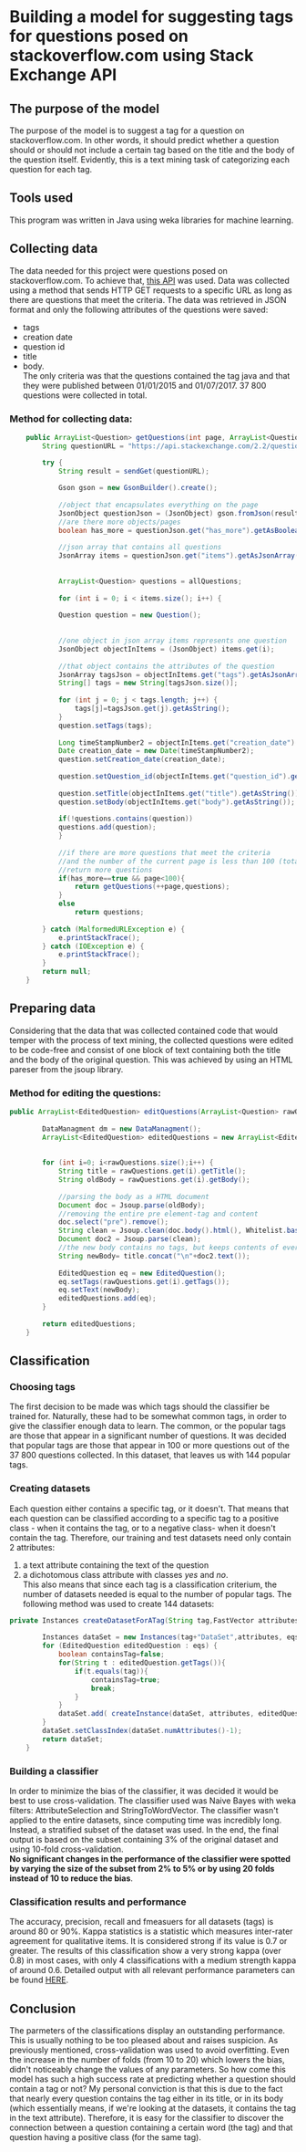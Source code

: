 # Building a model for suggesting tags for questions posed on stackoverflow.com using Stack Exchange API


## The purpose of the model

The purpose of the model is to suggest a tag for a question on stackoverflow.com. In other words, it should predict whether a question should or should not include a certain tag based on the title and the body of the question itself. Evidently, this is a text mining task of categorizing each question for each tag.

## Tools used

This program was written in Java using weka libraries for machine learning.

## Collecting data

The data needed for this project were questions posed on stackoverflow.com. To achieve that, [this API](http://api.stackexchange.com/) was used. Data was collected using a method that sends HTTP GET requests to a specific URL as long as there are questions that meet the criteria. The data was retrieved in JSON format and only the following attributes of the questions were saved: 
* tags
* creation date
* question id
* title
* body.
<br/>The only criteria was that the questions contained the tag java and that they were published between 01/01/2015 and 01/07/2017. 37 800 questions were collected in total.
### Method for collecting data:

```java
	public ArrayList<Question> getQuestions(int page, ArrayList<Question> allQuestions) throws ParseException {
		String questionURL = "https://api.stackexchange.com/2.2/questions?page="+page+"&pagesize=100&fromdate=1451606400&todate=1467331200&order=desc&sort=activity&tagged=java&site=stackoverflow&filter=!)re8-BBbvkGyazC*-K9O";

		try {
			String result = sendGet(questionURL);
			
			Gson gson = new GsonBuilder().create();
			
			//object that encapsulates everything on the page
			JsonObject questionJson = (JsonObject) gson.fromJson(result, JsonObject.class);
			//are there more objects/pages
			boolean has_more = questionJson.get("has_more").getAsBoolean();
			
			//json array that contains all questions
			JsonArray items = questionJson.get("items").getAsJsonArray();
			
			
			ArrayList<Question> questions = allQuestions;
			
			for (int i = 0; i < items.size(); i++) {
				
			Question question = new Question();
			
			
			//one object in json array items represents one question
			JsonObject objectInItems = (JsonObject) items.get(i);
			
			//that object contains the attributes of the question
			JsonArray tagsJson = objectInItems.get("tags").getAsJsonArray();
			String[] tags = new String[tagsJson.size()];
			
			for (int j = 0; j < tags.length; j++) {
				tags[j]=tagsJson.get(j).getAsString();				
			}
			question.setTags(tags);	
			
			Long timeStampNumber2 = objectInItems.get("creation_date").getAsLong();
			Date creation_date = new Date(timeStampNumber2);
			question.setCreation_date(creation_date);
			
			question.setQuestion_id(objectInItems.get("question_id").getAsInt());
			
			question.setTitle(objectInItems.get("title").getAsString());
			question.setBody(objectInItems.get("body").getAsString());
			
			if(!questions.contains(question))
			questions.add(question);
			}
			
			//if there are more questions that meet the criteria
			//and the number of the current page is less than 100 (total 100*100=10000 questions),
			//return more questions
			if(has_more==true && page<100){
				return getQuestions(++page,questions);
			}
			else
				return questions;
					
		} catch (MalformedURLException e) {
			e.printStackTrace();
		} catch (IOException e) {
			e.printStackTrace();
		}
		return null;
	}
```
## Preparing data

Considering that the data that was collected contained code that would temper with the process of text mining, the collected questions were edited to be code-free and consist of one block of text containing both the title and the body of the original question. This was achieved by using an HTML pareser from the jsoup library.

### Method for editing the questions:

```java
public ArrayList<EditedQuestion> editQuestions(ArrayList<Question> rawQuestions){
		
		DataManagment dm = new DataManagment();
		ArrayList<EditedQuestion> editedQuestions = new ArrayList<EditedQuestion>();
		
		
		for (int i=0; i<rawQuestions.size();i++) {
			String title = rawQuestions.get(i).getTitle();
			String oldBody = rawQuestions.get(i).getBody();
			
			//parsing the body as a HTML document			
			Document doc = Jsoup.parse(oldBody);
			//removing the entire pre element-tag and content
			doc.select("pre").remove();
			String clean = Jsoup.clean(doc.body().html(), Whitelist.basic());
			Document doc2 = Jsoup.parse(clean);
			//the new body contains no tags, but keeps contents of every tag except for pre
			String newBody= title.concat("\n"+doc2.text());
			
			EditedQuestion eq = new EditedQuestion();
			eq.setTags(rawQuestions.get(i).getTags());
			eq.setText(newBody);
			editedQuestions.add(eq);
		}	
		
		return editedQuestions;
	}
```
## Classification

### Choosing tags

The first decision to be made was which tags should the classifier be trained for. Naturally, these had to be somewhat common tags, in order to give the classifier enough data to learn. The common, or the popular tags are those that appear in a significant number of questions. It was decided that popular tags are those that appear in 100 or more questions out of the 37 800 questions collected. In this dataset, that leaves us with 144 popular tags.

### Creating datasets

Each question either contains a specific tag, or it doesn't. That means that each question can be classified according to a specific tag to a positive class - when it contains the tag, or to a negative class- when it doesn't contain the tag. Therefore, our training and test datasets need only contain 2 attributes:
1. a text attribute containing the text of the question
2. a dichotomous class attribute with classes *yes* and *no*.
<br/>This also means that since each tag is a classification criterium, the number of datasets needed is equal to the number of popular tags. The following method was used to create 144 datasets:

```java
private Instances createDatasetForATag(String tag,FastVector attributes, ArrayList<EditedQuestion> eqs){
		
		Instances dataSet = new Instances(tag+"DataSet",attributes, eqs.size());
		for (EditedQuestion editedQuestion : eqs) {
			boolean containsTag=false;
			for(String t : editedQuestion.getTags()){
				if(t.equals(tag)){
					containsTag=true;
					break;
				}			
			}
			dataSet.add( createInstance(dataSet, attributes, editedQuestion, containsTag));			
		}
		dataSet.setClassIndex(dataSet.numAttributes()-1);		
		return dataSet;	
	}
  ```
  ### Building a classifier
  
  In order to minimize the bias of the classifier, it was decided it would be best to use cross-validation. The classifier used was Naive Bayes with weka filters: AttributeSelection and StringToWordVector. The classifier wasn't applied to the entire datasets, since computing time was incredibly long. Instead, a stratified subset of the dataset was used.
In the end, the final output is based on the subset containing 3% of the original dataset and using 10-fold cross-validation. <br/>**No significant changes in the performance of the classifier were spotted by varying the size of the subset from 2% to 5% or by using 20 folds instead of 10 to reduce the bias**.

### Classification results and performance

The accuracy, precision, recall and fmeasuers for all datasets (tags) is around 80 or 90%. Kappa statistics is a statistic which measures inter-rater agreement for qualitative items. It is considered strong if its value is 0.7 or greater. The results of this classification show a very strong kappa (over 0.8) in most cases, with only 4 classifications with a medium strength kappa of around 0.6. Detailed output with all relevant performance parameters can be found [HERE](output.pdf).

## Conclusion

The parmeters of the classifications display an outstanding performance. This is usually nothing to be too pleased about and raises suspicion. As previously mentioned, cross-validation was used to avoid overfitting. Even the increase in the number of folds (from 10 to 20) which lowers the bias, didn't noticeably change the values of any parameters. So how come this model has such a high success rate at predicting whether a question should contain a tag or not? My personal conviction is that this is due to the fact that nearly every question contains the tag either in its title, or in its body (which essentially means, if we're looking at the datasets, it contains the tag in the text attribute). Therefore, it is easy for the classifier to discover the connection between a question containing a certain word (the tag) and that question having a positive class (for the same tag).
